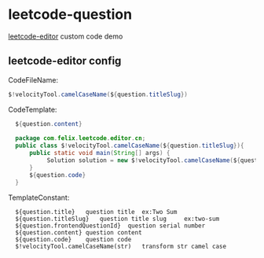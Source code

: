 # leetcode-question
  [leetcode-editor](https://github.com/shuzijun/leetcode-editor) custom code demo    
## leetcode-editor config  
  CodeFileName:
  ```java
  $!velocityTool.camelCaseName(${question.titleSlug})
  ```
  CodeTemplate:
  ```java
    ${question.content}
    
    package com.felix.leetcode.editor.cn;
    public class $!velocityTool.camelCaseName(${question.titleSlug}){
        public static void main(String[] args) {
             Solution solution = new $!velocityTool.camelCaseName(${question.titleSlug})().new Solution();
        }
        ${question.code}
    }
  ```
  TemplateConstant:
  ```
    ${question.title}	question title	ex:Two Sum
    ${question.titleSlug}	question title slug 	ex:two-sum
    ${question.frontendQuestionId}	question serial number
    ${question.content}	question content
    ${question.code}	question code
    $!velocityTool.camelCaseName(str)	transform str camel case
  ```
